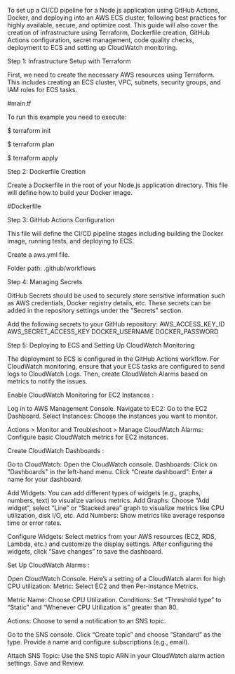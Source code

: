 To set up a CI/CD pipeline for a Node.js application using GitHub Actions, Docker, and deploying into an AWS ECS cluster, following best practices for highly available, secure, and optimize cost. This guide will also cover the creation of infrastructure using Terraform, Dockerfile creation, GitHub Actions configuration, secret management, code quality checks, deployment to ECS and setting up CloudWatch monitoring.

Step 1: Infrastructure Setup with Terraform

First, we need to create the necessary AWS resources using Terraform. This includes creating an ECS cluster, VPC, subnets, security groups, and IAM roles for ECS tasks.

#main.tf

To run this example you need to execute:

  $ terraform init

  $ terraform plan

  $ terraform apply
  

Step 2: Dockerfile Creation

Create a Dockerfile in the root of your Node.js application directory. This file will define how to build your Docker image.

#Dockerfile

Step 3: GitHub Actions Configuration

This file will define the CI/CD pipeline stages including building the Docker image, running tests, and deploying to ECS.

Create a aws.yml file.

Folder path: .github/workflows

Step 4: Managing Secrets

GitHub Secrets should be used to securely store sensitive information such as AWS credentials, Docker registry details, etc. These secrets can be added in the repository settings under the "Secrets" section.

Add the following secrets to your GitHub repository: AWS_ACCESS_KEY_ID AWS_SECRET_ACCESS_KEY DOCKER_USERNAME DOCKER_PASSWORD

Step 5: Deploying to ECS and Setting Up CloudWatch Monitoring

The deployment to ECS is configured in the GitHub Actions workflow. For CloudWatch monitoring, ensure that your ECS tasks are configured to send logs to CloudWatch Logs. Then, create CloudWatch Alarms based on metrics to notify the issues.

Enable CloudWatch Monitoring for EC2 Instances :

Log in to AWS Management Console. Navigate to EC2: Go to the EC2 Dashboard. Select Instances: Choose the instances you want to monitor.

Actions > Monitor and Troubleshoot > Manage CloudWatch Alarms: Configure basic CloudWatch metrics for EC2 instances.

Create CloudWatch Dashboards :

Go to CloudWatch: Open the CloudWatch console. Dashboards: Click on "Dashboards" in the left-hand menu. Click “Create dashboard”: Enter a name for your dashboard.

Add Widgets: You can add different types of widgets (e.g., graphs, numbers, text) to visualize various metrics. Add Graphs: Choose “Add widget”, select “Line” or “Stacked area” graph to visualize metrics like CPU utilization, disk I/O, etc. Add Numbers: Show metrics like average response time or error rates.

Configure Widgets: Select metrics from your AWS resources (EC2, RDS, Lambda, etc.) and customize the display settings. After configuring the widgets, click “Save changes” to save the dashboard.

Set Up CloudWatch Alarms :

Open CloudWatch Console. Here’s a setting of a CloudWatch alarm for high CPU utilization: Metric: Select EC2 and then Per-Instance Metrics.

Metric Name: Choose CPU Utilization. Conditions: Set “Threshold type” to “Static” and “Whenever CPU Utilization is” greater than 80.

Actions: Choose to send a notification to an SNS topic.

Go to the SNS console. Click “Create topic” and choose “Standard” as the type. Provide a name and configure subscriptions (e.g., email).

Attach SNS Topic: Use the SNS topic ARN in your CloudWatch alarm action settings. Save and Review.
